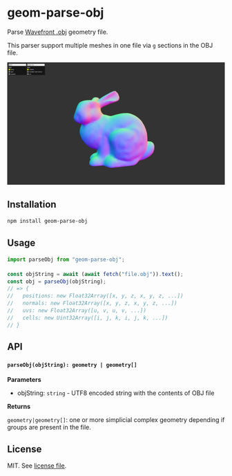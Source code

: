 # geom-parse-obj

Parse [Wavefront .obj](https://github.com/vorg/geom-parse-obj) geometry file.

This parser support multiple meshes in one file via `g` sections in the OBJ file.

![](screenshot.png)

## Installation

```bash
npm install geom-parse-obj
```

## Usage

```js
import parseObj from "geom-parse-obj";

const objString = await (await fetch("file.obj")).text();
const obj = parseObj(objString);
// => {
//   positions: new Float32Array([x, y, z, x, y, z, ...])
//   normals: new Float32Array([x, y, z, x, y, z, ...])
//   uvs: new Float32Array([u, v, u, v, ...])
//   cells: new Uint32Array([i, j, k, i, j, k, ...])
// }
```

## API

#### `parseObj(objString): geometry | geometry[]`

**Parameters**

- objString: `string` - UTF8 encoded string with the contents of OBJ file

**Returns**

`geometry|geometry[]`: one or more simplicial complex geometry depending if groups are present in the file.

## License

MIT. See [license file](https://github.com/vorg/geom-parse-obj/blob/master/LICENSE.md).
